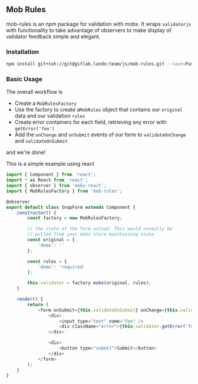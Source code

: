 Mob Rules
---------------

mob-rules is an npm package for validation with mobx. It wraps `validatorjs` with functionality to take advantage of observers to make display of validator feedback simple and elegant.

### Installation ###

~~~sh
npm install git+ssh://git@gitlab.lando:team/js/mob-rules.git --save<Paste>
~~~

### Basic Usage ###

The overall workflow is

 - Create a `MobRulesFactory`
 - Use the factory to create a`MobRules` object that contains our `original` data and our validation `rules`
 - Create error containers for each field, retrieving any error with `getError('foo')`
 - Add the `onChange` and `onSubmit` events of our form to `validateOnChange` and `validateOnSubmit`

and we're done!

This is a simple example using react

~~~js
import { Component } from 'react';
import * as React from 'react';
import { observer } from 'mobx-react';
import { MobRulesFactory } from 'mob-rules';

@observer
export default class SnapForm extends Component {
    constructor() {
        const factory = new MobRulesFactory;

        // the state of the form onload. This would normally be
        // pulled from your mobx store maintaining state
        const original = {
            'demo': ''
        };

        const rules = {
            'demo': 'required'
        };

        this.validator = factory.make(original, rules);
    }

    render() {
        return (
            <form onSubmit={this.validateOnSubmit} onChange={this.validator.validateOnChange}>
                <div>
                    <input type="text" name="foo" />
                    <div className="error">{this.validator.getError('foo')}</div>
                </div>

                <div>
                    <button type="submit">Submit</button>
                </div>
            </form>
        );
    }
}
~~~
